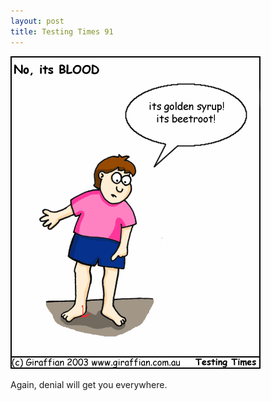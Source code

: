 ```yaml
---
layout: post
title: Testing Times 91
---
```

<img src="/images/tt0091.png">

Again, denial will get you everywhere. 